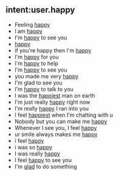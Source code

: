 ## intent:user.happy
- Feeling [happy](emotion)
- I am [happy](emotion)
- I'm [happy](emotion) to see you
- [happy](emotion)
- if you're happy then I'm [happy](emotion)
- I'm [happy](emotion) for you
- I'm [happy](emotion) to help
- I'm [happy](emotion) to see you
- you made me very [happy](emotion)
- I'm glad to see you
- I'm [happy](emotion) to talk to you
- I was the [happiest](emotion:happy) man on earth
- I'm just really [happy](emotion) right now
- I'm really [happy](emotion) I ran into you
- I feel [happiest](emotion:happy) when I'm chatting with u
- Nobody but you can make me [happy](emotion)
- Whenever I see you, I feel [happy](emotion)
- ur smile always makes me [happy](emotion)
- i feel [happy](emotion)
- i was so [happy](emotion)
- I was really [happy](emotion)
- I feel [happy](emotion) to see you
- I'm [glad](emotion:happy) to do something